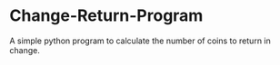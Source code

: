 # Change-Return-Program
A simple python program to calculate the number of coins to return in change.
